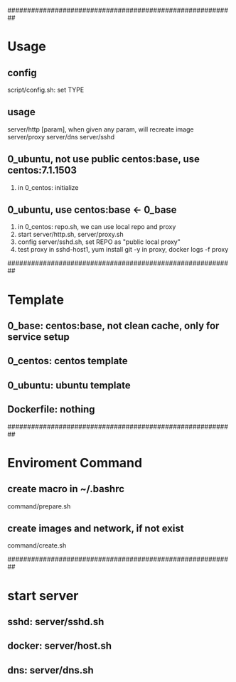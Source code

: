 
##########################################################
# Usage
## config
script/config.sh: set TYPE

## usage 
server/http [param], when given any param, will recreate image
server/proxy
server/dns
server/sshd

## 0_ubuntu, not use public centos:base, use centos:7.1.1503
1. in 0_centos:     initialize

## 0_ubuntu, use centos:base <- 0_base
1. in 0_centos: 	repo.sh, we can use local repo and proxy
2. start server/http.sh, server/proxy.sh
3. config server/sshd.sh, set REPO as "public local proxy"
4. test proxy
   in sshd-host1, yum install git -y
   in proxy, docker logs -f proxy

##########################################################
# Template
## 0_base: centos:base, not clean cache, only for service setup
## 0_centos: centos template
## 0_ubuntu: ubuntu template 
## Dockerfile: nothing

##########################################################
# Enviroment Command
## create macro in ~/.bashrc
command/prepare.sh  

## create images and network, if not exist
command/create.sh  

##########################################################
# start server

## sshd:   server/sshd.sh  

## docker: server/host.sh  

## dns:    server/dns.sh
